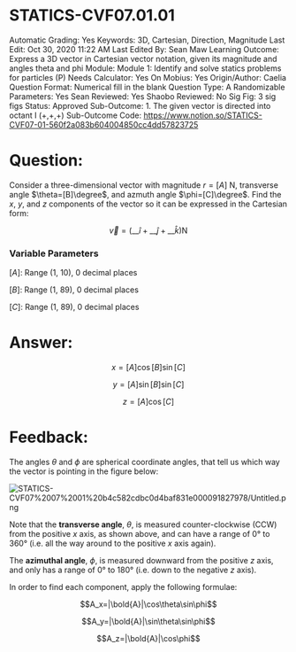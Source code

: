 # STATICS-CVF07.01.01

Automatic Grading: Yes
Keywords: 3D, Cartesian, Direction, Magnitude
Last Edit: Oct 30, 2020 11:22 AM
Last Edited By: Sean Maw
Learning Outcome: Express a 3D vector in Cartesian vector notation, given its magnitude and angles theta and phi
Module: Module 1: Identify and solve statics problems for particles (P)
Needs Calculator: Yes
On Mobius: Yes
Origin/Author: Caelia
Question Format: Numerical fill in the blank
Question Type: A
Randomizable Parameters: Yes
Sean Reviewed: Yes
Shaobo Reviewed: No
Sig Fig: 3 sig figs
Status: Approved
Sub-Outcome: 1. The given vector is directed into octant I  (+,+,+)
Sub-Outcome Code: https://www.notion.so/STATICS-CVF07-01-560f2a083b604004850cc4dd57823725

# Question:

Consider a three-dimensional vector with magnitude $r=[A]$ N, transverse angle $\theta=[B]\degree$, and azmuth angle $\phi=[C]\degree$. Find the $x$, $y$, and $z$ components of the vector so it can be expressed in the Cartesian form:

$$\overrightarrow{v}=\left(\_\_\hat{i}+\_\_\hat{j}+\_\_\hat{k}\right) \mathrm{N}$$

### Variable Parameters

$[A]:$ Range (1, 10), 0 decimal places

$[B]:$ Range (1, 89), 0 decimal places

$[C]:$ Range (1, 89), 0 decimal places

# Answer:

$$x=[A]\cos[B]\sin[C]$$

$$y=[A]\sin[B]\sin[C]$$

$$z=[A]\cos[C]$$

# Feedback:

The angles $\theta$ and $\phi$ are spherical coordinate angles, that tell us which way the vector is pointing in the figure below:

![STATICS-CVF07%2007%2001%20b4c582cdbc0d4baf831e000091827978/Untitled.png](STATICS-CVF07%2007%2001%20b4c582cdbc0d4baf831e000091827978/Untitled.png)

Note that the **transverse angle**, $\theta$, is measured counter-clockwise (CCW) from the positive $x$ axis, as shown above, and can have a range of 0° to 360° (i.e. all the way around to the positive $x$ axis again). 

The **azimuthal angle**, $\phi$, is measured downward from the positive $z$ axis, and only has a range of 0° to 180° (i.e. down to the negative $z$ axis). 

In order to find each component, apply the following formulae:

$$A_x=|\bold{A}|\cos\theta\sin\phi$$

$$A_y=|\bold{A}|\sin\theta\sin\phi$$

$$A_z=|\bold{A}|\cos\phi$$